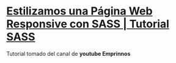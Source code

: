 # [Estilizamos una Página Web Responsive con SASS | Tutorial SASS](https://www.youtube.com/watch?v=4lb_IC9nmA0&t=2s)
Tutorial tomado del canal de **youtube Emprinnos**